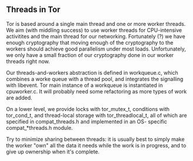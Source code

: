 
## Threads in Tor ##

Tor is based around a single main thread and one or more worker
threads.  We aim (with middling success) to use worker threads for
CPU-intensive activitites and the main thread for our networking.
Fortunately (?) we have enough cryptography that moving enough of the
cryptography to the workers should achieve good parallelism under most
loads.  Unfortunately, we only have a small fraction of our
cryptography done in our worker threads right now.

Our threads-and-workers abstraction is defined in workqueue.c, which
combines a worke queue with a thread pool, and integrates the
signalling with libevent.  Tor main instance of a workqueue is
instantiated in cpuworker.c.  It will probably need some refactoring
as more types of work are added.

On a lower level, we provide locks with tor_mutex_t, conditions with
tor_cond_t, and thread-local storage with tor_threadlocal_t, all of
which are specified in compat_threads.h and implemented in an OS-
specific compat_\*threads.h module.

Try to minimize sharing between threads: it is usually best to simply
make the worker "own" all the data it needs while the work is in
progress, and to give up ownership when it's complete.

